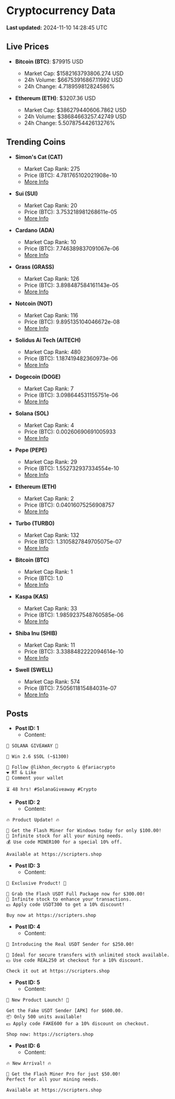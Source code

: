 # Cryptocurrency Data

**Last updated:** 2024-11-10 14:28:45 UTC

## Live Prices
- **Bitcoin (BTC)**: $79915 USD
  - Market Cap: $1582163793806.274 USD
  - 24h Volume: $66753916867.11992 USD
  - 24h Change: 4.718959812824586%

- **Ethereum (ETH)**: $3207.36 USD
  - Market Cap: $386279440606.7862 USD
  - 24h Volume: $38684663257.42749 USD
  - 24h Change: 5.507875442613276%

## Trending Coins
- **Simon's Cat (CAT)**
  - Market Cap Rank: 275
  - Price (BTC): 4.781765102021908e-10
  - [More Info](https://www.coingecko.com/en/coins/simons-cat)

- **Sui (SUI)**
  - Market Cap Rank: 20
  - Price (BTC): 3.753218981268611e-05
  - [More Info](https://www.coingecko.com/en/coins/sui)

- **Cardano (ADA)**
  - Market Cap Rank: 10
  - Price (BTC): 7.746389837091067e-06
  - [More Info](https://www.coingecko.com/en/coins/cardano)

- **Grass (GRASS)**
  - Market Cap Rank: 126
  - Price (BTC): 3.898487584161143e-05
  - [More Info](https://www.coingecko.com/en/coins/grass)

- **Notcoin (NOT)**
  - Market Cap Rank: 116
  - Price (BTC): 9.895135104046672e-08
  - [More Info](https://www.coingecko.com/en/coins/notcoin)

- **Solidus Ai Tech (AITECH)**
  - Market Cap Rank: 480
  - Price (BTC): 1.187419482360973e-06
  - [More Info](https://www.coingecko.com/en/coins/solidus-ai-tech)

- **Dogecoin (DOGE)**
  - Market Cap Rank: 7
  - Price (BTC): 3.098644531155751e-06
  - [More Info](https://www.coingecko.com/en/coins/dogecoin)

- **Solana (SOL)**
  - Market Cap Rank: 4
  - Price (BTC): 0.00260690691005933
  - [More Info](https://www.coingecko.com/en/coins/solana)

- **Pepe (PEPE)**
  - Market Cap Rank: 29
  - Price (BTC): 1.552732937334554e-10
  - [More Info](https://www.coingecko.com/en/coins/pepe)

- **Ethereum (ETH)**
  - Market Cap Rank: 2
  - Price (BTC): 0.04016075256908757
  - [More Info](https://www.coingecko.com/en/coins/ethereum)

- **Turbo (TURBO)**
  - Market Cap Rank: 132
  - Price (BTC): 1.3105827849705075e-07
  - [More Info](https://www.coingecko.com/en/coins/turbo)

- **Bitcoin (BTC)**
  - Market Cap Rank: 1
  - Price (BTC): 1.0
  - [More Info](https://www.coingecko.com/en/coins/bitcoin)

- **Kaspa (KAS)**
  - Market Cap Rank: 33
  - Price (BTC): 1.9859237548760585e-06
  - [More Info](https://www.coingecko.com/en/coins/kaspa)

- **Shiba Inu (SHIB)**
  - Market Cap Rank: 11
  - Price (BTC): 3.3388482222094614e-10
  - [More Info](https://www.coingecko.com/en/coins/shiba-inu)

- **Swell (SWELL)**
  - Market Cap Rank: 574
  - Price (BTC): 7.505611815484031e-07
  - [More Info](https://www.coingecko.com/en/coins/swell-network)

## Posts
- **Post ID: 1**
  - Content:
```
🚀 SOLANA GIVEAWAY 🚀

🎁 Win 2.6 $SOL (~$1300)

🤝 Follow @likhon_decrypto & @fariacrypto
❤️ RT & Like
💬 Comment your wallet

⏳ 48 hrs! #SolanaGiveaway #Crypto
```

- **Post ID: 2**
  - Content:
```
🔥 Product Update! 🔥

🚀 Get the Flash Miner for Windows today for only $100.00!
🔋 Infinite stock for all your mining needs.
💰 Use code MINER100 for a special 10% off.

Available at https://scripters.shop
```

- **Post ID: 3**
  - Content:
```
🎁 Exclusive Product! 🎁

💸 Grab the Flash USDT Full Package now for $300.00!
🎉 Infinite stock to enhance your transactions.
💵 Apply code USDT300 to get a 10% discount!

Buy now at https://scripters.shop
```

- **Post ID: 4**
  - Content:
```
💎 Introducing the Real USDT Sender for $250.00!

💼 Ideal for secure transfers with unlimited stock available.
💵 Use code REAL250 at checkout for a 10% discount.

Check it out at https://scripters.shop
```

- **Post ID: 5**
  - Content:
```
🚀 New Product Launch! 🚀

Get the Fake USDT Sender [APK] for $600.00.
📦 Only 500 units available!
💵 Apply code FAKE600 for a 10% discount on checkout.

Shop now: https://scripters.shop
```

- **Post ID: 6**
  - Content:
```
🔥 New Arrival! 🔥

💸 Get the Flash Miner Pro for just $50.00!
Perfect for all your mining needs.

Available at https://scripters.shop
```

